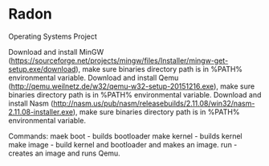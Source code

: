 # Radon
Operating Systems Project

Download and install MinGW (https://sourceforge.net/projects/mingw/files/Installer/mingw-get-setup.exe/download), make sure binaries directory path is in %PATH% environmental variable.
Download and install Qemu (http://qemu.weilnetz.de/w32/qemu-w32-setup-20151216.exe), make sure binaries directory path is in %PATH% environmental variable.
Download and install Nasm (http://nasm.us/pub/nasm/releasebuilds/2.11.08/win32/nasm-2.11.08-installer.exe), make sure binaries directory path is in %PATH% environmental variable.

Commands:
maek boot         - builds bootloader
make kernel       - builds kernel
make image        - build kernel and bootloader and makes an image.
run               - creates an image and runs Qemu.


